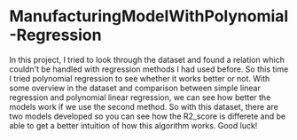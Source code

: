 # ManufacturingModelWithPolynomial-Regression
In this project, I tried to look through the dataset and found a relation which couldn't be handled with regression methods I had used before. So this time I tried polynomial regression to see whether it works better or not. With some overview in the dataset and comparison between simple linear regression and polynomial linear regression, we can see how better the models work if we use the second method. So with this dataset, there are two models developed so you can see how the R2_score is differete and be able to get a better intuition of how this algorithm works.
Good luck!
